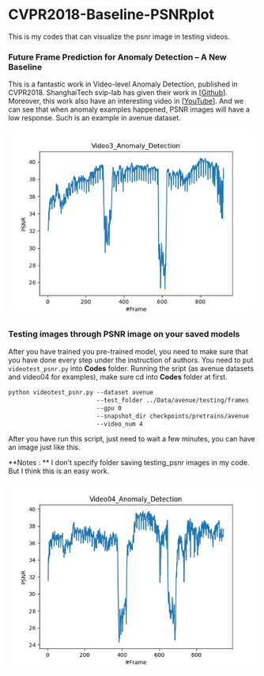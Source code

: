 # CVPR2018-Baseline-PSNRplot
This is my codes that can visualize the psnr image in testing videos.



### Future Frame Prediction for Anomaly Detection – A New Baseline

This is a fantastic work in Video-level Anomaly Detection, published in CVPR2018. ShanghaiTech svip-lab has given their work in [[Github](https://github.com/StevenLiuWen/ano_pred_cvpr2018)]. Moreover, this work also have an interesting video in [[YouTube](https://www.youtube.com/watch?v=M--wv-Y_h0A)]. And we can see that when anomaly examples happened, PSNR images will have a low response.  Such is an example in avenue dataset. 

![](assets/Video3_Anomaly_Detection.jpg)



### Testing images through PSNR image on your saved models

After you have trained you pre-trained model,  you need to make sure that you have done every step under the instruction of authors. You need to put `videotest_psnr.py` into **Codes** folder. Running the sript (as avenue datasets and video04 for examples), make sure cd into **Codes** folder at first.

```shell
python videotest_psnr.py --dataset avenue
                         --test_folder ../Data/avenue/testing/frames
                         --gpu 0
                         --snapshot_dir checkpoints/pretrains/avenue
                         --video_num 4
```

After you have run this script, just need to wait a few minutes, you can have an image just like this. 

**Notes : ** I don't specify folder saving testing_psnr images in my code. But I think this is an easy work. 

![](assets/Video04_Anomaly_Detection.jpg)